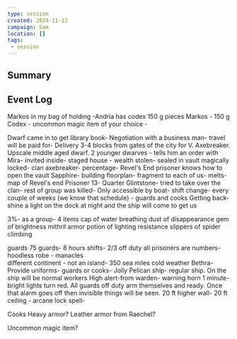 ```yaml
---
type: session
created: 2024-11-12
campaign: Sam
location: []
tags:
 - session
---
```



## Summary

## Event Log

Markos in my bag of holding -Andria has codex
150 g pieces Markos - 150 g Codex - uncommon magic item of your choice - 


Dwarf came in to get library book- 
Negotiation with a business man- travel will be paid for- 
Delivery 3-4 blocks from gates of the city for V. Axebreaker. Upscale middle aged dwarf. 
2 younger dwarves - tells him an order with Mira- invited inside- staged house - 
wealth stolen- sealed in vault magically locked- clan axebreaker- percentage- Revel's End prisoner knows how to open the vault
Sapphire- building floorplan- fragment to each of us- melts- map of Revel's end
Prisoner 13- Quarter Glintstone- tried to take over the clan- rest of group was killed- 
Only accessible by boat- shift change- every couple of weeks (we know that schedule) - guards and cooks
Getting back- shine a light on the dock at night and the ship will come to get us

3%- as a group- 4 items
cap of water breathing
dust of disappearance
gem of brightness
mithril armor
potion of lighting resistance
slippers of spider climbing

guards 75 guards- 8 hours shifts- 2/3 off duty 
all prisoners are numbers- hoodless robe - manacles \
different continent - not an island- 350 sea miles
cold weather 
Bethra- Provide uniforms- guards or cooks- Jolly Pelican ship- regular ship. On the ship will be normal workers
High alert-from warden- warning horn 1 minute- bright lights turn red. All guards off duty arm themselves and ready. Once that alarm goes off then invisible things will be seen. 
20 ft higher wall- 20 ft ceiling - arcane lock spell- 

Cooks
Heavy armor? Leather armor from Raechel?

Uncommon magic item?